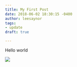 ```yaml
---
title: My First Post
date: 2018-06-02 18:30:15 -0400
author: leesaynor
tags:
- update
draft: true

---
```

Hello world

![](/uploads/2017-09-10_SkyGIY-logo.png)